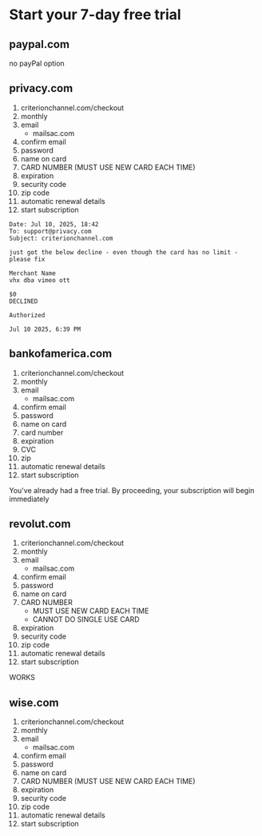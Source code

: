 # Start your 7-day free trial

## paypal.com

no payPal option

## privacy.com

1. criterionchannel.com/checkout
2. monthly
3. email
   - mailsac.com
4. confirm email
5. password
6. name on card
7. CARD NUMBER (MUST USE NEW CARD EACH TIME)
8. expiration
9. security code
10. zip code
11. automatic renewal details
12. start subscription

~~~
Date: Jul 10, 2025, 18:42
To: support@privacy.com
Subject: criterionchannel.com

just got the below decline - even though the card has no limit - please fix

Merchant Name
vhx dba vimeo ott

$0
DECLINED

Authorized

Jul 10 2025, 6:39 PM
~~~

## bankofamerica.com

1. criterionchannel.com/checkout
2. monthly
3. email
   - mailsac.com
4. confirm email
5. password
6. name on card
7. card number
8. expiration
9. CVC
10. zip
11. automatic renewal details
12. start subscription

You've already had a free trial. By proceeding, your subscription will begin
immediately

## revolut.com

1. criterionchannel.com/checkout
2. monthly
3. email
   - mailsac.com
4. confirm email
5. password
6. name on card
7. CARD NUMBER
   - MUST USE NEW CARD EACH TIME
   - CANNOT DO SINGLE USE CARD
8. expiration
9. security code
10. zip code
11. automatic renewal details
12. start subscription

WORKS

## wise.com

1. criterionchannel.com/checkout
2. monthly
3. email
   - mailsac.com
4. confirm email
5. password
6. name on card
7. CARD NUMBER (MUST USE NEW CARD EACH TIME)
8. expiration
9. security code
10. zip code
11. automatic renewal details
12. start subscription
